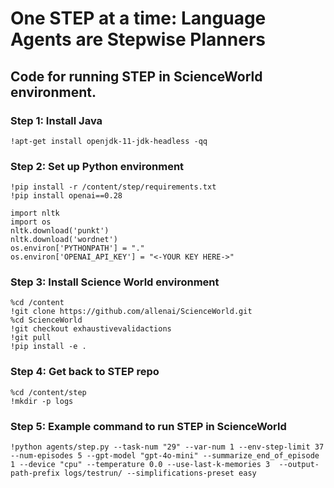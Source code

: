 # One STEP at a time: Language Agents are Stepwise Planners

## Code for running STEP in ScienceWorld environment.

### Step 1: Install Java
```!apt-get update
!apt-get install openjdk-11-jdk-headless -qq
```
### Step 2: Set up Python environment
```
!pip install -r /content/step/requirements.txt
!pip install openai==0.28

import nltk
import os
nltk.download('punkt')
nltk.download('wordnet')
os.environ['PYTHONPATH'] = "."
os.environ['OPENAI_API_KEY'] = "<-YOUR KEY HERE->"
```
### Step 3: Install Science World environment
```
%cd /content
!git clone https://github.com/allenai/ScienceWorld.git
%cd ScienceWorld
!git checkout exhaustivevalidactions
!git pull
!pip install -e .
```

### Step 4: Get back to STEP repo
```
%cd /content/step
!mkdir -p logs
```
### Step 5: Example command to run STEP in ScienceWorld
```
!python agents/step.py --task-num "29" --var-num 1 --env-step-limit 37 --num-episodes 5 --gpt-model "gpt-4o-mini" --summarize_end_of_episode 1 --device "cpu" --temperature 0.0 --use-last-k-memories 3  --output-path-prefix logs/testrun/ --simplifications-preset easy
```
